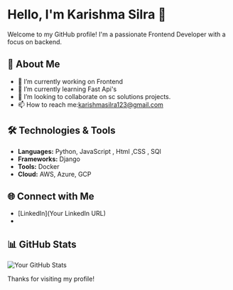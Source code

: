 # Hello, I'm Karishma Silra 👋

Welcome to my GitHub profile! I'm a passionate Frontend Developer with a focus on backend.
## 🚀 About Me

- 🔭 I’m currently working on Frontend
- 🌱 I’m currently learning Fast Api's
- 👯 I’m looking to collaborate on sc solutions projects.
- 📫 How to reach me:karishmasilra123@gmail.com

## 🛠️ Technologies & Tools

- **Languages:**  Python, JavaScript , Html ,CSS , SQl   
- **Frameworks:** Django
- **Tools:** Docker
- **Cloud:** AWS, Azure, GCP

## 🌐 Connect with Me

- [LinkedIn](Your LinkedIn URL)
- 
## 📊 GitHub Stats

![Your GitHub Stats](https://github-readme-stats.vercel.app/api?username=YourUsername&show_icons=true&theme=radical)

Thanks for visiting my profile!
